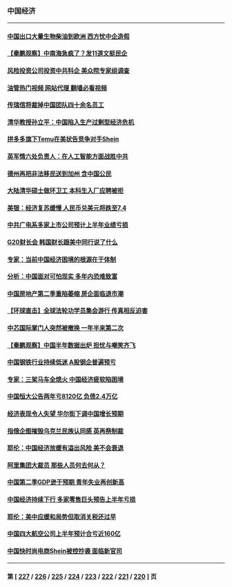 ### 中国经济
---
#### [中国出口大量生物柴油到欧洲 西方忧中企造假](../../pages/ncid283/n14037752.md?07201245) 
#### [【秦鹏观察】中南海急疯了？发11道文挺民企](../../pages/ncid283/n14038013.md?07201245) 
#### [风险投资公司投资中共科企 美众院专家组调查](../../pages/ncid283/n14037907.md?07201245) 
#### [油管热门视频 网站代理 翻墙必看视频](http://138.2.39.72:81/youtube.html?epic-marker?07201245)
#### [传瑞信将裁掉中国团队四十余名员工](../../pages/ncid283/n14037847.md?07201245) 
#### [清华教授孙立平：中国陷入生产过剩型经济危机](../../pages/ncid283/n14037763.md?07201245) 
#### [拼多多旗下Temu在美状告竞争对手Shein](../../pages/ncid283/n14037802.md?07201245) 
#### [英军情六处负责人：在人工智能方面战胜中共](../../pages/ncid283/n14037838.md?07201245) 
#### [德州再把非法移民送到加州 含中国公民](../../pages/ncid283/n14037706.md?07201245) 
#### [大陆清华硕士做环卫工 本科生入厂应聘被拒](../../pages/ncid283/n14037538.md?07201245) 
#### [美银：经济复苏缓慢 人民币兑美元将跌至7.4](../../pages/ncid283/n14037063.md?07201245) 
#### [中共广电系多家上市公司预计上半年业绩亏损](../../pages/ncid283/n14037058.md?07201245) 
#### [G20财长会 韩国财长跟美中同行说了什么](../../pages/ncid283/n14037024.md?07201245) 
#### [专家：当前中国经济困境的根源在于体制](../../pages/ncid283/n14036976.md?07201245) 
#### [分析：中国面对可怕现实 多年内恐难致富](../../pages/ncid283/n14036994.md?07201245) 
#### [中国房地产第二季重陷萎缩 房企面临退市潮](../../pages/ncid283/n14036748.md?07201245) 
#### [【环球直击】全球法轮功学员集会游行 传真相反迫害](../../pages/ncid283/n14036351.md?07201245) 
#### [中芯国际掌门人突然被撤换 一年半来第二次](../../pages/ncid283/n14036497.md?07201245) 
#### [【秦鹏观察】中国半年数据出炉 担忧与嘲笑齐飞](../../pages/ncid283/n14036428.md?07201245) 
#### [中国钢铁行业持续低迷 A股钢企普遍预亏](../../pages/ncid283/n14036433.md?07201245) 
#### [专家：三架马车全熄火 中国经济疲软陷困境](../../pages/ncid283/n14036281.md?07201245) 
#### [中国恒大公告两年亏8120亿 负债2.4万亿](../../pages/ncid283/n14036336.md?07201245) 
#### [经济表现令人失望 华尔街下调中国增长预期](../../pages/ncid283/n14036241.md?07201245) 
#### [指俄企图摧毁乌克兰民族认同感 英再祭制裁](../../pages/ncid283/n14036297.md?07201245) 
#### [耶伦：中国经济放缓有溢出风险 美不会衰退](../../pages/ncid283/n14036286.md?07201245) 
#### [阿里集团大裁员 那些人员何去何从？](../../pages/ncid283/n14036139.md?07201245) 
#### [中国第二季GDP逊于预期 青年失业再创新高](../../pages/ncid283/n14035824.md?07201245) 
#### [中国经济持续下行 多家零售巨头预告上半年亏损](../../pages/ncid283/n14035593.md?07201245) 
#### [耶伦：美中应缓和局势但取消关税还过早](../../pages/ncid283/n14035448.md?07201245) 
#### [中国四大航空公司上半年预计合亏近160亿](../../pages/ncid283/n14035021.md?07201245) 
#### [中国快时尚电商Shein被控抄袭 面临新官司](../../pages/ncid283/n14034954.md?07201245) 

---
#### 第 [ [227](./227.md?07201245) / [226](./226.md?07201245) / [225](./225.md?07201245) / [224](./224.md?07201245) / [223](./223.md?07201245) / [222](./222.md?07201245) / [221](./221.md?07201245) / [220](./220.md?07201245) ] 页
